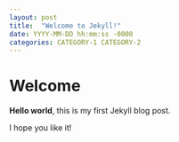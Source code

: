 ```yaml
---
layout: post
title:  "Welcome to Jekyll!"
date: YYYY-MM-DD hh:mm:ss -0000
categories: CATEGORY-1 CATEGORY-2
---
```


# Welcome

**Hello world**, this is my first Jekyll blog post.

I hope you like it!
